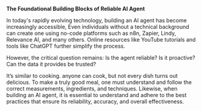 **The Foundational Building Blocks of Reliable AI Agent**

In today's rapidly evolving technology, building an AI agent has become increasingly accessible, Even individuals without a technical background can create one using no-code platforms such as n8n, Zapier, Lindy, Relevance AI, and many others. Online resources like YouTube tutorials and tools like ChatGPT further simplify the process.

However, the critical question remains: Is the agent reliable? Is it proactive? Can the data it provides be trusted?

It’s similar to cooking. anyone can cook, but not every dish turns out delicious. To make a truly good meal, one must understand and follow the correct measurements, ingredients, and techniques. Likewise, when building an AI agent, it is essential to understand and adhere to the best practices that ensure its reliability, accuracy, and overall effectiveness.
